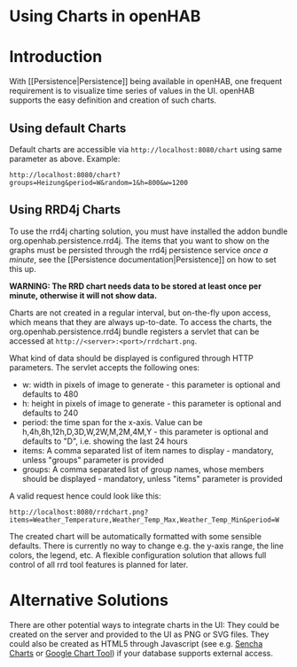 # Using Charts in openHAB

# Introduction

With [[Persistence|Persistence]] being available in openHAB, one frequent requirement is to visualize time series of 
values in the UI. openHAB supports the easy definition and creation of such charts.


## Using default Charts

Default charts are accessible via ```http://localhost:8080/chart``` using same parameter as above. Example:

    http://localhost:8080/chart?groups=Heizung&period=W&random=1&h=800&w=1200

## Using RRD4j Charts

To use the rrd4j charting solution, you must have installed the addon bundle org.openhab.persistence.rrd4j.
The items that you want to show on the graphs must be persisted through the rrd4j persistence service _once a minute_, see the [[Persistence documentation|Persistence]] on how to set this up.

__WARNING: The RRD chart needs data to be stored at least once per minute, otherwise it will not show  data.__

Charts are not created in a regular interval, but on-the-fly upon access, which means that they are always up-to-date. To access the charts, the org.openhab.persistence.rrd4j bundle registers a servlet that can be accessed at `http://<server>:<port>/rrdchart.png`.

What kind of data should be displayed is configured through HTTP parameters. The servlet accepts the following ones:
- w: width in pixels of image to generate - this parameter is optional and defaults to 480
- h: height in pixels of image to generate - this parameter is optional and defaults to 240
- period: the time span for the x-axis. Value can be h,4h,8h,12h,D,3D,W,2W,M,2M,4M,Y - this parameter is optional and defaults to "D", i.e. showing the last 24 hours
- items: A comma separated list of item names to display - mandatory, unless "groups" parameter is provided
- groups: A comma separated list of group names, whose members should be displayed - mandatory, unless "items" parameter is provided

A valid request hence could look like this:

    http://localhost:8080/rrdchart.png?items=Weather_Temperature,Weather_Temp_Max,Weather_Temp_Min&period=W

The created chart will be automatically formatted with some sensible defaults. There is currently no way to change e.g. the y-axis range, the line colors, the legend, etc. A flexible configuration solution that allows full control of all rrd tool features is planned for later.

# Alternative Solutions

There are other potential ways to integrate charts in the UI: They could be created on the server and provided to the UI as PNG or SVG files. They could also be created as HTML5 through Javascript (see e.g. [Sencha Charts](http://www.sencha.com/products/touch/charts) or [Google Chart Tool](https://developers.google.com/chart/)) if your database supports external access.
